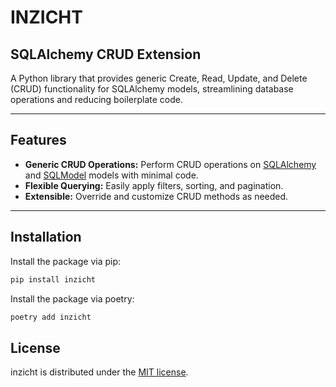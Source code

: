 # INZICHT

## SQLAlchemy CRUD Extension

A Python library that provides generic Create, Read, Update, and Delete (CRUD) functionality for SQLAlchemy models, streamlining database operations and reducing boilerplate code.

---

## Features
- **Generic CRUD Operations:** Perform CRUD operations on [SQLAlchemy](https://www.sqlalchemy.org) and [SQLModel](https://sqlmodel.tiangolo.com) models with minimal code.
- **Flexible Querying:** Easily apply filters, sorting, and pagination.
- **Extensible:** Override and customize CRUD methods as needed.

---

## Installation

Install the package via pip:

```bash
pip install inzicht
```

Install the package via poetry:

```bash
poetry add inzicht
```

## License

inzicht is distributed under the [MIT license](https://www.opensource.org/licenses/mit-license.php).
